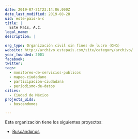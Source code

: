 ```yaml
---
date: 2019-07-21T23:14:06.000Z
date_last_modified: 2019-08-28
uid: este-pais-a-c
title: |
  Este País, A.C.
legal_name: 
description: |
  
org_type: Organización civil sin fines de lucro (ONG)
website: http://archivo.estepais.com/site/category/archivo/
year_founded: 2001
facebook: 
twitter: 
tags:
  - monitoreo-de-servicios-publicos
  - mapeo-ciudadano
  - participación-ciudadana
  - periodismo-de-datos
cities: 
  - Ciudad de México
projects_uids:
  - buscandonos

---
```


Esta organización tiene los siguientes proyectos:

- [Buscándonos](/proyectos/buscandonos)
